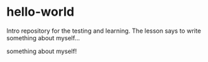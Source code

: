 # hello-world
Intro repository for the testing and learning.
The lesson says to write something about myself...

something about myself!
